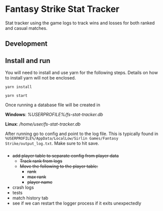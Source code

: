 # Fantasy Strike Stat Tracker
Stat tracker using the game logs to track wins and losses for both ranked and casual matches.

## Development

## Install and run
You will need to install and use yarn for the following steps. Details on how to install yarn will not be enclosed.

`yarn install`

`yarn start`

Once running a database file will be created in 

**Windows**: _%USERPROFILE%/fs-stat-tracker.db_

**Linux**: _/home/user/fs-stat-tracker.db_

After running go to config and point to the log file. This is typically found in `%USERPROFILE%/AppData/LocalLow/Sirlin Games/Fantasy Strike/output_log.txt`. Make sure to hit save.

### 
* ~~add player table to separate config from player data~~ 
    * ~~Track rank from logs~~
    * ~~Move the following to the player table:~~
        * ~~rank~~
        * ~~max rank~~
        * ~~player name~~
* crash logs
* tests
* match history tab
* see if we can restart the logger process if it exits unexpectedly

